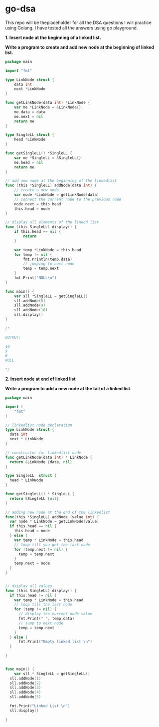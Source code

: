# go-dsa

This repo will be theplaceholder for all the DSA questions I will practice using Golang. I have tested all the answers using go playground.

**1. Insert node at the beginning of a linked list.**

**Write a program to create and add new node at the beginning of linked list.**

```Go
package main

import "fmt"

type LinkNode struct {
	data int
	next *LinkNode
}

func getLinkNode(data int) *LinkNode {
	var me *LinkNode = &LinkNode{}
	me.data = data
	me.next = nil
	return me
}

type SingleLL struct {
	head *LinkNode
}

func getSingleLL() *SingleLL {
	var me *SingleLL = &SingleLL{}
	me.head = nil
	return me
}

// add new node at the beginning of the linkedlist
func (this *SingleLL) addNode(data int) {
	// create a new node
	var node *LinkNode = getLinkNode(data)
	// connect the current node to the previous node
	node.next = this.head
	this.head = node
}

// display all elements of the linked list
func (this SingleLL) display() {
	if this.head == nil {
		return
	}

	var temp *LinkNode = this.head
	for temp != nil {
		fmt.Println(temp.data)
		// jumping to next node
		temp = temp.next
	}
	fmt.Print("NULL\n")
}

func main() {
	var sll *SingleLL = getSingleLL()
	sll.addNode(8)
	sll.addNode(9)
	sll.addNode(10)
	sll.display()
}

/*

OUTPUT:

10
9
8
NULL

*/
```



**2. Insert node at end of linked list**

**Write a program to add a new node at the tail of a linked list.**

```go
package main

import (
	"fmt"
)

// linkedlist node declaration
type LinkNode struct {
  data int
  next * LinkNode
}

// constructor for linkedlist node
func getLinkNode(data int) * LinkNode {
  return &LinkNode {data, nil}
}

type SingleLL  struct {
  head * LinkNode
}

func getSingleLL() * SingleLL {
  return &SingleLL {nil}
}

// adding new node at the end of the linkedlist
func(this *SingleLL) addNode (value int) {
  var node * LinkNode = getLinkNode(value)
  if this.head == nil {
    this.head = node
  } else {
    var temp * LinkNode = this.head
    // loop till you get the last node
    for (temp.next != nil) {
      temp = temp.next
    }
    temp.next = node
  }
}


// dsiplay all values
func (this SingleLL) display() {
  if this.head != nil {
    var temp * LinkNode = this.head
    // loop till the last node
    for (temp != nil) {
      // display the current node value
      fmt.Print(" ", temp.data)
      // jump to next node
      temp = temp.next
    } 
  } else {
      fmt.Print("Empty linked list \n")
  }
  
}


func main() {
	var sll * SingleLL = getSingleLL()
  sll.addNode(1)
  sll.addNode(2)
  sll.addNode(3)
  sll.addNode(4)
  sll.addNode(5)

  fmt.Print("Linked List \n")
  sll.display()
  
}

```
